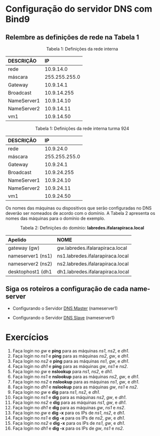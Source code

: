 # Configuração do servidor DNS com Bind9

## Relembre as definições de rede na Tabela 1


<p><center> Tabela 1: Definições da rede interna</center></p>

| DESCRIÇÃO   | IP            |
|:------------|:------------- |
| rede        | 10.9.14.0     |
| máscara     | 255.255.255.0 |
| Gateway     | 10.9.14.1     |
| Broadcast   | 10.9.14.255   |
| NameServer1 | 10.9.14.10    |
| NameServer2 | 10.9.14.11    |
| vm1         | 10.9.14.50    |

<p><center> Tabela 1: Definições da rede interna turma 924</center></p>

| DESCRIÇÃO   | IP            |
|:------------|:------------- |
| rede        | 10.9.24.0     |
| máscara     | 255.255.255.0 |
| Gateway     | 10.9.24.1     |
| Broadcast   | 10.9.24.255   |
| NameServer1 | 10.9.24.10    |
| NameServer2 | 10.9.24.11    |
| vm1         | 10.9.24.50    |



Os nomes das máquinas ou dispositivos que serão configuradas no DNS deverão ser nomeados de acordo com o domínio. A Tabela 2 apresenta os nomes das máquinas para o domínio de exemplo.

<p><center> Tabela 2: Definições do domínio: <b>labredes.ifalarapiraca.local</b></center></p>

|      Apelido      |               NOME               |
|:------------------|:---------------------------------|
| gateway (gw)      | gw.labredes.ifalarapiraca.local  |
| nameserver1 (ns1) | ns1.labredes.ifalarapiraca.local |
| nameserver2 (ns2) | ns2.labredes.ifalarapiraca.local |
| desktophost1 (dh1 | dh1.labredes.ifalarapiraca.local |

## Siga os roteiros a configuração de cada name-server

- Configurando o Servidor [DNS Master](https://github.com/alaelson/labredes2020/blob/master/network/bind9/master.md) (nameserver1)

- Configurando o Servidor [DNS Slave](https://github.com/alaelson/labredes2020/blob/master/network/bind9/slave.md) (nameserver1)

# Exercícios

   1. Faça login no *gw* e **ping** para as máquinas *ns1*, *ns2*, e *dh1*.
   2. Faça login no *ns1* e **ping** para as máquinas *ns2*, *gw*, e *dh1*.
   3. Faça login no *ns2* e **ping** para as máquinas *ns1*, *gw*, e *dh1*.
   4. Faça login no *dh1* e **ping** para as máquinas *gw*, *ns1* e *ns2*.
   5. Faça login no *gw* e **nslookup** para *ns1*, *ns2*, e *dh1*.
   6. Faça login no *ns1* e **nslookup** para as máquinas *ns2*, *gw*, e *dh1*.
   7. Faça login no *ns2* e **nslookup** para as máquinas *ns1*, *gw*, e *dh1*.
   8. Faça login no *dh1* e **nslookup** para as máquinas *gw*, *ns1* e *ns2*.
   9. Faça login no *gw* e **dig** para *ns1*, *ns2*, e *dh1*.
   10. Faça login no *ns1* e **dig** para as máquinas *ns2*, *gw*, e *dh1*.
   11. Faça login no *ns2* e **dig** para as máquinas *ns1*, *gw*, e *dh1*.
   12. Faça login no *dh1* e **dig** para as máquinas *gw*, *ns1* e *ns2*.
   13. Faça login no *gw* e **dig -x** para os IPs de *ns1*, *ns2*, e *dh1*.
   14. Faça login no *ns1* e **dig -x** para os IPs de *ns2*, *gw*, e *dh1*.
   15. Faça login no *ns2* e **dig -x** para os IPs de *ns1*, *gw*, e *dh1*.
   16. Faça login no *dh1* e **dig -x** para os IPs de *gw*, *ns1* e *ns2*.


